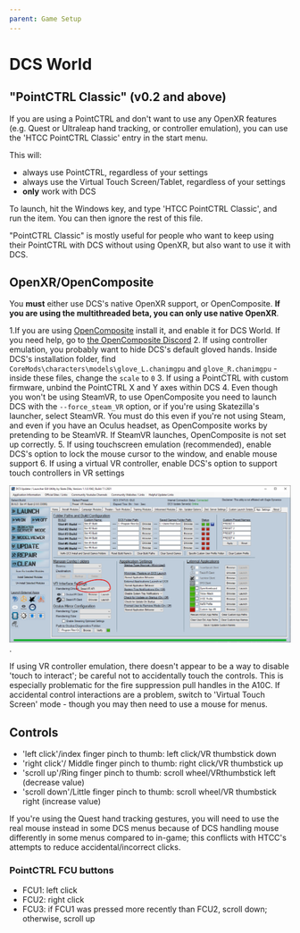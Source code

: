 ```yaml
---
parent: Game Setup
---
```


# DCS World

## "PointCTRL Classic" (v0.2 and above)

If you are using a PointCTRL and don't want to use any OpenXR features (e.g. Quest or Ultraleap hand tracking, or controller emulation), you can use the 'HTCC PointCTRL Classic' entry in the start menu.

This will:
- always use PointCTRL, regardless of your settings
- always use the Virtual Touch Screen/Tablet, regardless of your settings
- **only** work with DCS

To launch, hit the Windows key, and type 'HTCC PointCTRL Classic', and run the item. You can then ignore the rest of this file.

"PointCTRL Classic" is mostly useful for people who want to keep using their PointCTRL with DCS without using OpenXR, but also want to use it with DCS.

## OpenXR/OpenComposite

You **must** either use DCS's native OpenXR support, or OpenComposite. **If you are using the multithreaded beta, you can only use native OpenXR**.

1.If you are using [OpenComposite](https://gitlab.com/znixian/OpenOVR) install it, and enable it for DCS World. If you need help, go to [the OpenComposite Discord](https://discord.gg/sQ2jwSb62J)
2. If using controller emulation, you probably want to hide DCS's default gloved hands. Inside DCS's installation folder, find `CoreMods\characters\models\glove_L.chanimgpu` and `glove_R.chanimgpu` - inside these files, change the `scale` to `0`
3. If using a PointCTRL with custom firmware, unbind the PointCTRL X and Y axes within DCS
4. Even though you won't be using SteamVR, to use OpenComposite you need to launch DCS with the `--force_steam_VR` option, or if you're using Skatezilla's launcher, select SteamVR. You must do this even if you're not using Steam, and even if you have an Oculus headset, as OpenComposite works by pretending to be SteamVR. If SteamVR launches, OpenComposite is not set up correctly.
5. If using touchscreen emulation (recommended), enable DCS's option to lock the mouse cursor to the window, and enable mouse support
6. If using a virtual VR controller, enable DCS's option to support touch controllers in VR settings

![Skatezilla's SteamVR option](skatezilla-steamvr.png).

If using VR controller emulation, there doesn't appear to be a way to disable 'touch to interact'; be careful not to accidentally touch the controls. This is especially problematic for the fire suppression pull handles in the A10C. If accidental control interactions are a problem, switch to 'Virtual Touch Screen' mode - though you may then need to use a mouse for menus.

## Controls

- 'left click'/index finger pinch to thumb: left click/VR thumbstick down
- 'right click'/ Middle finger pinch to thumb: right click/VR thumbstick up
- 'scroll up'/Ring finger pinch to thumb: scroll wheel/VRthumbstick left (decrease value)
- 'scroll down'/Little finger pinch to thumb: scroll wheel/VR thumbstick right (increase value)

If you're using the Quest hand tracking gestures, you will need to use the real mouse instead in some DCS menus because of DCS handling mouse differently in some menus compared to in-game; this conflicts with HTCC's attempts to reduce accidental/incorrect clicks.

### PointCTRL FCU buttons

- FCU1: left click
- FCU2: right click
- FCU3: if FCU1 was pressed more recently than FCU2, scroll down; otherwise, scroll up